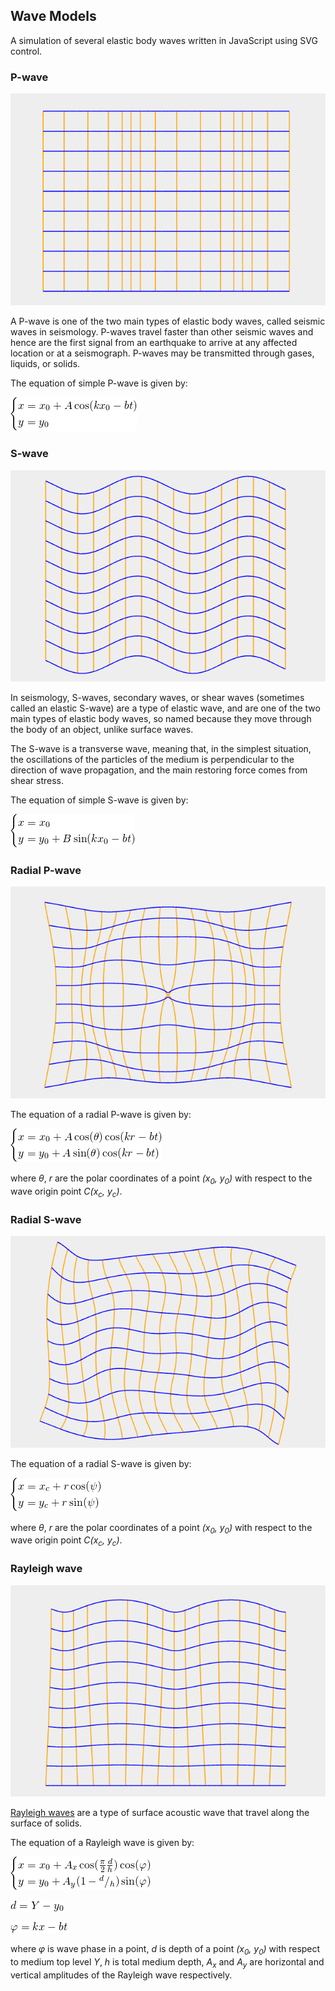 ## Wave Models

A simulation of several elastic body waves written in JavaScript using SVG control.

### P-wave

![P-wave Screenshot](images/PwaveScreenshot.png)

A P-wave is one of the two main types of elastic body waves, called seismic waves in seismology. P-waves travel faster than other seismic waves and hence are the first signal from an earthquake to arrive at any affected location or at a seismograph. P-waves may be transmitted through gases, liquids, or solids. 

The equation of simple P-wave is given by:

![P-wave equation](images/pwave.png)

### S-wave

![S-wave Screenshot](images/SwaveScreenshot.png)

In seismology, S-waves, secondary waves, or shear waves (sometimes called an elastic S-wave) are a type of elastic wave, and are one of the two main types of elastic body waves, so named because they move through the body of an object, unlike surface waves.

The S-wave is a transverse wave, meaning that, in the simplest situation, the oscillations of the particles of the medium is perpendicular to the direction of wave propagation, and the main restoring force comes from shear stress.

The equation of simple S-wave is given by:

![S-wave equation](images/swave.png)

### Radial P-wave

![Radial P-wave Screenshot](images/RadialPwaveScreenshot.png)

The equation of a radial P-wave is given by:

![Radial P-wave equation](images/radialpwave.png)

where *&theta;*, *r* are the polar coordinates of a point *(x<sub>0</sub>, y<sub>0</sub>)* with respect to the wave origin point *C(x<sub>c</sub>, y<sub>c</sub>)*.

### Radial S-wave

![Radial S-wave Screenshot](images/RadialSwaveScreenshot.png)

The equation of a radial S-wave is given by:

![Radial S-wave equation](images/radialswave.png)

where *&theta;*, *r* are the polar coordinates of a point *(x<sub>0</sub>, y<sub>0</sub>)* with respect to the wave origin point *C(x<sub>c</sub>, y<sub>c</sub>)*.

### Rayleigh wave

![Rayleigh Wave Screenshot](images/RayleighWaveScreenshot.png)

[Rayleigh waves](https://en.wikipedia.org/wiki/Rayleigh_wave) are a type of surface
acoustic wave that travel along the surface of solids.

The equation of a Rayleigh wave is given by:

![Rayleigh Wave equation](images/RayleighWaveEq1.png)

![Rayleigh Wave equation](images/RayleighWaveEq2.png)

![Rayleigh Wave equation](images/RayleighWaveEq3.png)

where *&phi;* is wave phase in a point,
*d* is depth of a point *(x<sub>0</sub>, y<sub>0</sub>)* with respect to medium top level *Y*,
*h* is total medium depth,
*A<sub>x</sub>* and *A<sub>y</sub>* are horizontal and vertical
amplitudes of the Rayleigh wave respectively.
